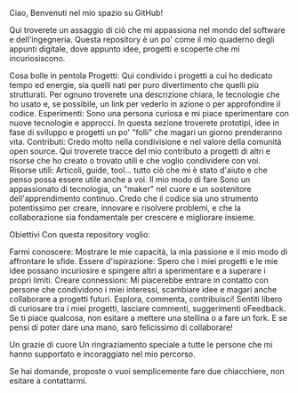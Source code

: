 Ciao,
Benvenuti nel mio spazio su GitHub!

Qui troverete un assaggio di ciò che mi appassiona nel mondo del software e dell'ingegneria. Questa repository è un po' come il mio quaderno degli appunti digitale, dove appunto idee, progetti e scoperte che mi incuriosiscono.

Cosa bolle in pentola
Progetti: Qui condivido i progetti a cui ho dedicato tempo ed energie, sia quelli nati per puro divertimento che quelli più strutturati. Per ognuno troverete una descrizione chiara, le tecnologie che ho usato e, se possibile, un link per vederlo in azione o per approfondire il codice.
Esperimenti: Sono una persona curiosa e mi piace sperimentare con nuove tecnologie e approcci. In questa sezione troverete prototipi, idee in fase di sviluppo e progetti un po' "folli" che magari un giorno prenderanno vita.
Contributi: Credo molto nella condivisione e nel valore della comunità open source. Qui troverete tracce del mio contributo a progetti di altri e risorse che ho creato o trovato utili e che voglio condividere con voi.
Risorse utili: Articoli, guide, tool... tutto ciò che mi è stato d'aiuto e che penso possa essere utile anche a voi.
Il mio modo di fare
Sono un appassionato di tecnologia, un "maker" nel cuore e un sostenitore dell'apprendimento continuo. Credo che il codice sia uno strumento potentissimo per creare, innovare e risolvere problemi, e che la collaborazione sia fondamentale per crescere e migliorare insieme.

Obiettivi
Con questa repository voglio:

Farmi conoscere: Mostrare le mie capacità, la mia passione e il mio modo di affrontare le sfide.
Essere d'ispirazione: Spero che i miei progetti e le mie idee possano incuriosire e spingere altri a sperimentare e a superare i propri limiti.
Creare connessioni: Mi piacerebbe entrare in contatto con persone che condividono i miei interessi, scambiare idee e magari anche collaborare a progetti futuri.
Esplora, commenta, contribuisci!
Sentiti libero di curiosare tra i miei progetti, lasciare commenti, suggerimenti oFeedback. Se ti piace qualcosa, non esitare a mettere una stellina o a fare un fork. E se pensi di poter dare una mano, sarò felicissimo di collaborare!

Un grazie di cuore
Un ringraziamento speciale a tutte le persone che mi hanno supportato e incoraggiato nel mio percorso.

Se hai domande, proposte o vuoi semplicemente fare due chiacchiere, non esitare a contattarmi.
